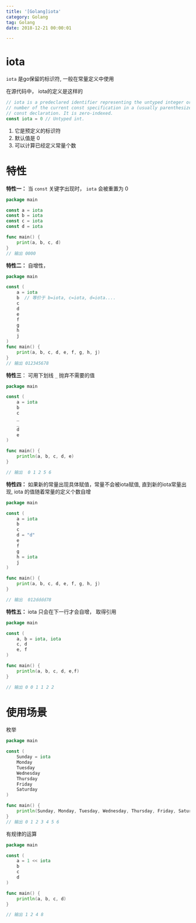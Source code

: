 ```yaml
---
title: '[Golang]iota'
category: Golang
tag: Golang
date: 2018-12-21 00:00:01

---
```






# iota

`iota`  是go保留的标识符, 一般在常量定义中使用

 在源代码中， iota的定义是这样的

```go
// iota is a predeclared identifier representing the untyped integer ordinal
// number of the current const specification in a (usually parenthesized)
// const declaration. It is zero-indexed.
const iota = 0 // Untyped int.
```

1. 它是预定义的标识符
2. 默认值是 0
3. 可以计算已经定义常量个数



# 特性



**特性一：**  当 `const` 关键字出现时， `iota` 会被重置为 0

```go
package main

const a = iota
const b = iota
const c = iota
const d = iota

func main() {
	print(a, b, c, d)
}
// 输出 0000
```

**特性二：**  自增性，

```go
package main

const (
	a = iota
	b  // 等价于 b=iota, c=iota, d=iota....
	c
	d
	e
	f
	g
	h
	j
)
func main() {
	print(a, b, c, d, e, f, g, h, j)
}
// 输出 012345678
```

**特性三**： 可用下划线 `_`  抛弃不需要的值

```go
package main

const (
	a = iota
	b
	c
	_
	_
	d
	e
)

func main() {
	println(a, b, c, d, e)
}

// 输出  0 1 2 5 6
```



**特性四：**  如果新的常量出现具体赋值，常量不会被iota赋值, 直到新的iota常量出现, iota 的值随着常量的定义个数自增

```go
package main

const (
	a = iota
	b
	c
	d = "d"
	e
	f
	g
	h = iota
	j
)

func main() {
	print(a, b, c, d, e, f, g, h, j)
}

// 输出  012dddd78
```

**特性五：** iota 只会在下一行才会自增， 取得引用

```go
package main

const (
	a, b = iota, iota
	c, d
	e, f
)

func main() {
	println(a, b, c, d, e,f)
}

// 输出 0 0 1 1 2 2
```



# 使用场景



枚举

```go
package main

const (
	Sunday = iota
	Monday
	Tuesday
	Wednesday
	Thursday
	Friday
	Saturday
)

func main() {
	println(Sunday, Monday, Tuesday, Wednesday, Thursday, Friday, Saturday)
}
// 输出 0 1 2 3 4 5 6
```

有规律的运算

```go
package main

const (
	a = 1 << iota
	b
	c
	d
)

func main() {
	println(a, b, c, d)
}

// 输出 1 2 4 8
```